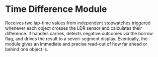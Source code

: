 # Time Difference Module

Receives two lap-time values from independent stopwatches triggered whenever each object crosses the LDR sensor and calculates their difference. It handles carries, detects negative outcomes via the borrow flag, and drives the result to a seven-segment display. Eventually, the module gives an immediate and precise read-out of how far ahead or behind one object is.

